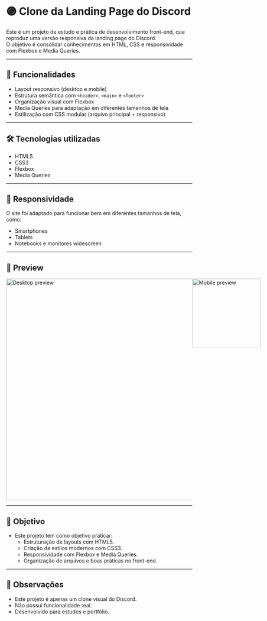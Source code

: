 # 🟣 Clone da Landing Page do Discord

Este é um projeto de estudo e prática de desenvolvimento front-end, que reproduz uma versão responsiva da landing page do Discord.<br>
O objetivo é consolidar conhecimentos em HTML, CSS e responsividade com Flexbox e Media Queries.

---

## 🚀 Funcionalidades

- Layout responsivo (desktop e mobile)
- Estrutura semântica com `<header>`, `<main>` e `<footer>`
- Organização visual com Flexbox
- Media Queries para adaptação em diferentes tamanhos de tela
- Estilização com CSS modular (arquivo principal + responsivo)

---

## 🛠️ Tecnologias utilizadas

- HTML5
- CSS3
- Flexbox
- Media Queries

---

## 📱 Responsividade

O site foi adaptado para funcionar bem em diferentes tamanhos de tela, como:

- Smartphones
- Tablets
- Notebooks e monitores widescreen

---

## 📸 Preview

<div style="display: flex;">
  <img width="600" alt="Desktop preview" src="https://github.com/user-attachments/assets/37329d63-f225-4d23-b4de-49a6e6afcc86" />
  <img width="186" alt="Mobile preview" src="https://github.com/user-attachments/assets/c2fadb65-eadf-43f6-b9b9-32aff561f6b2" />
</div>


---

## 📌 Objetivo

- Este projeto tem como objetivo praticar:
  - Estruturação de layouts com HTML5.
  - Criação de estilos modernos com CSS3.
  - Responsividade com Flexbox e Media Queries.
  - Organização de arquivos e boas práticas no front-end.

---

## 📝 Observações

- Este projeto é apenas um clone visual do Discord.
- Não possui funcionalidade real.
- Desenvolvido para estudos e portfólio.
